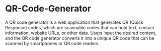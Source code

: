 # QR-Code-Generator
A QR code generator is a web application that generates QR (Quick Response) codes, which are scannable codes that can hold text, contact information, website URLs, or other data. Users input the desired content, and the QR code generator converts it into a unique QR code that can be scanned by smartphones or QR code readers.
